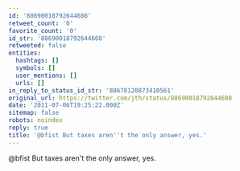 ```yaml
---
id: '88690018792644608'
retweet_count: '0'
favorite_count: '0'
id_str: '88690018792644608'
retweeted: false
entities:
  hashtags: []
  symbols: []
  user_mentions: []
  urls: []
in_reply_to_status_id_str: '88678120873410561'
original_url: https://twitter.com/jth/status/88690018792644608
date: '2011-07-06T19:25:22.000Z'
sitemap: false
robots: noindex
reply: true
title: '@bfist But taxes aren''t the only answer, yes.'
---
```


@bfist But taxes aren't the only answer, yes.